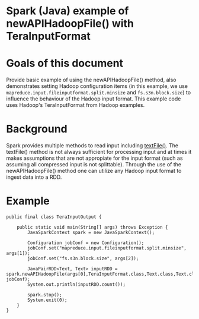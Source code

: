 Spark (Java) example of newAPIHadoopFile() with TeraInputFormat
=====================

# Goals of this document

Provide basic example of using the newAPIHadoopFile() method, also demonstrates setting Hadoop configuration items (in this example, we use `mapreduce.input.fileinputformat.split.minsize` and `fs.s3n.block.size`) to influence the behaviour of the Hadoop input format. This example code uses Hadoop's TeraInputFormat from Hadoop examples.

# Background

Spark provides multiple methods to read input including [textFile()](http://spark.apache.org/docs/latest/programming-guide.html). The textFile() method is not always sufficient for processing input and at times it makes assumptions that are not appropiate for the input format (such as assuming all compressed input is not splittable).  Through the use of the newAPIHadoopFile() method one can utilize any Hadoop input format to ingest data into a RDD. 

# Example

```
public final class TeraInputOutput {

    public static void main(String[] args) throws Exception {
        JavaSparkContext spark = new JavaSparkContext();

        Configuration jobConf = new Configuration();
       	jobConf.set("mapreduce.input.fileinputformat.split.minsize", args[1]);
       	jobConf.set("fs.s3n.block.size", args[2]);
        
        JavaPairRDD<Text, Text> inputRDD = spark.newAPIHadoopFile(args[0],TeraInputFormat.class,Text.class,Text.class, jobConf);
        System.out.println(inputRDD.count());

        spark.stop();
        System.exit(0);
    }
}
